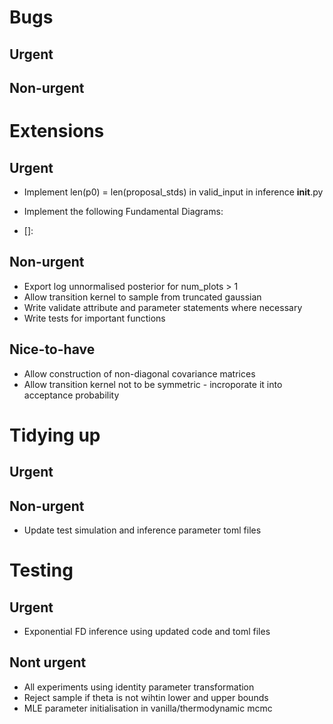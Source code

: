 # Bugs

## Urgent

## Non-urgent

# Extensions

## Urgent
- Implement len(p0) = len(proposal_stds) in valid_input in inference __init__.py

- Implement the following Fundamental Diagrams:
 - []: 


## Non-urgent
- Export log unnormalised posterior for num_plots > 1
- Allow transition kernel to sample from truncated gaussian
- Write validate attribute and parameter statements where necessary
- Write tests for important functions

## Nice-to-have
- Allow construction of non-diagonal covariance matrices
- Allow transition kernel not to be symmetric - incroporate it into acceptance probability

# Tidying up

## Urgent

## Non-urgent
- Update test simulation and inference parameter toml files

# Testing

## Urgent
- Exponential FD inference using updated code and toml files

## Nont urgent
- All experiments using identity parameter transformation
- Reject sample if theta is not wihtin lower and upper bounds
- MLE parameter initialisation in vanilla/thermodynamic mcmc
